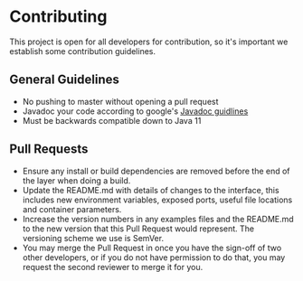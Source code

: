# Contributing

This project is open for all developers for contribution, so it's important we establish some contribution guidelines.

## General Guidelines

- No pushing to master without opening a pull request
- Javadoc your code according to google's [Javadoc guidlines](https://google.github.io/styleguide/javaguide.html#s7-javadoc)
- Must be backwards compatible down to Java 11

## Pull Requests

- Ensure any install or build dependencies are removed before the end of the layer when doing a build.
- Update the README.md with details of changes to the interface, this includes new environment variables, exposed ports, useful file locations and container parameters.
- Increase the version numbers in any examples files and the README.md to the new version that this Pull Request would represent. The versioning scheme we use is SemVer.
- You may merge the Pull Request in once you have the sign-off of two other developers, or if you do not have permission to do that, you may request the second reviewer to merge it for you.

